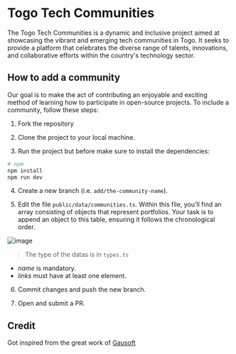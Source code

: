 # Togo Tech Communities
The Togo Tech Communities is a dynamic and inclusive project aimed at showcasing the vibrant and emerging tech communities in Togo. It seeks to provide a platform that celebrates the diverse range of talents, innovations, and collaborative efforts within the country's technology sector.

## How to add a community
Our goal is to make the act of contributing an enjoyable and exciting method of learning how to participate in open-source projects. To include a community, follow these steps: 
1. Fork the repository

2. Clone the project to your local machine.

3. Run the project but before make sure to install the dependencies:
```bash
# npm
npm install
npm run dev
```

4. Create a new branch (i.e. `add/the-community-name`).

5. Edit the file `public/data/communities.ts`.
Within this file, you'll find an array consisting of objects that represent portfolios. Your task is to append an object to this table, ensuring it follows the chronological order.

![image](https://github.com/shakiroye/tgTech-communities/assets/92779053/ec609e3d-1a3a-425f-ae7c-ebec771743ca)


> The type of the datas is in `types.ts`
* _name_ is mandatory.
* _links_ must have at least one element.

6. Commit changes and push the new branch.

7. Open and submit a PR.

## Credit
Got inspired from the great work of [Gausoft](https://github.com/gausoft/awesome-TgTech-communities)
